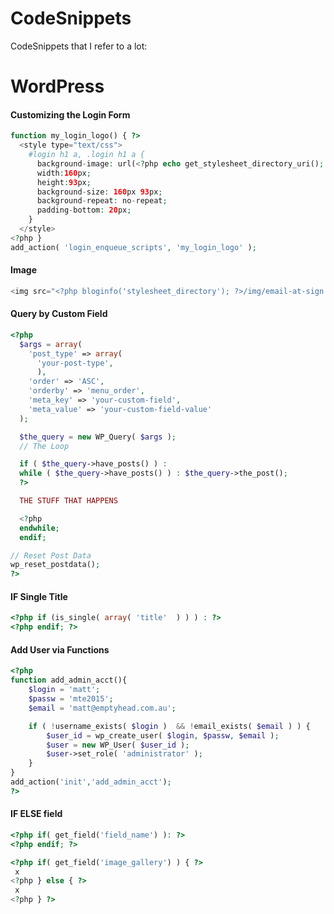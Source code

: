 # CodeSnippets
CodeSnippets that I refer to a lot:

# WordPress

#### Customizing the Login Form
```php
function my_login_logo() { ?>
  <style type="text/css">
    #login h1 a, .login h1 a {
      background-image: url(<?php echo get_stylesheet_directory_uri(); ?>/images/site-login-logo.png);
      width:160px;
      height:93px;        
      background-size: 160px 93px;
      background-repeat: no-repeat;
      padding-bottom: 20px;
    }
  </style>
<?php }
add_action( 'login_enqueue_scripts', 'my_login_logo' );
```


#### Image
```php
<img src="<?php bloginfo('stylesheet_directory'); ?>/img/email-at-sign.png" alt="email" />
```


#### Query by Custom Field
```php
<?php
  $args = array(
    'post_type' => array(
      'your-post-type',
      ),
    'order' => 'ASC',           
    'orderby' => 'menu_order',
    'meta_key' => 'your-custom-field',
    'meta_value' => 'your-custom-field-value'
  );

  $the_query = new WP_Query( $args );
  // The Loop

  if ( $the_query->have_posts() ) :
  while ( $the_query->have_posts() ) : $the_query->the_post(); 
  ?>

  THE STUFF THAT HAPPENS

  <?php
  endwhile;
  endif;

// Reset Post Data
wp_reset_postdata();
?>
```


#### IF Single Title
```php
<?php if (is_single( array( 'title'  ) ) ) : ?>
<?php endif; ?>  
```


#### Add User via Functions
```php
<?php
function add_admin_acct(){
	$login = 'matt';
	$passw = 'mte2015';
	$email = 'matt@emptyhead.com.au';

	if ( !username_exists( $login )  && !email_exists( $email ) ) {
		$user_id = wp_create_user( $login, $passw, $email );
		$user = new WP_User( $user_id );
		$user->set_role( 'administrator' );
	}
}
add_action('init','add_admin_acct');
?>
```

#### IF ELSE field
```php
<?php if( get_field('field_name') ): ?>
<?php endif; ?>

<?php if( get_field('image_gallery') ) { ?>
 x
<?php } else { ?>
 x
<?php } ?>
```
